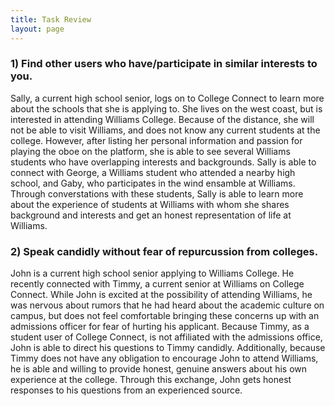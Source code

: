 ```yaml
---
title: Task Review
layout: page
---
```


### 1) Find other users who have/participate in similar interests to you.
Sally, a current high school senior, logs on to College Connect to learn more about the schools that she is applying to.  She lives on the west coast, but is interested in attending Williams College.  Because of the distance, she will not be able to visit Williams, and does not know any current students at the college.  However, after listing her personal information and passion for playing the oboe on the platform, she is able to see several Williams students who have overlapping interests and backgrounds.  Sally is able to connect with George, a Williams student who attended a nearby high school, and Gaby, who participates in the wind ensamble at Williams.  Through converstations with these students, Sally is able to learn more about the experience of students at Williams with whom she shares background and interests and get an honest representation of life at Williams.

### 2) Speak candidly without fear of repurcussion from colleges.
John is a current high school senior applying to Williams College.  He recently connected with Timmy, a current senior at Williams on College Connect.  While John is excited at the possibility of attending Williams, he was nervous about rumors that he had heard about the academic culture on campus, but does not feel comfortable bringing these concerns up with an admissions officer for fear of hurting his applicant.  Because Timmy, as a student user of College Connect, is not affiliated with the admissions office, John is able to direct his questions to Timmy candidly.  Additionally, because Timmy does not have any obligation to encourage John to attend Williams, he is able and willing to provide honest, genuine answers about his own experience at the college.  Through this exchange, John gets honest responses to his questions from an experienced source.
